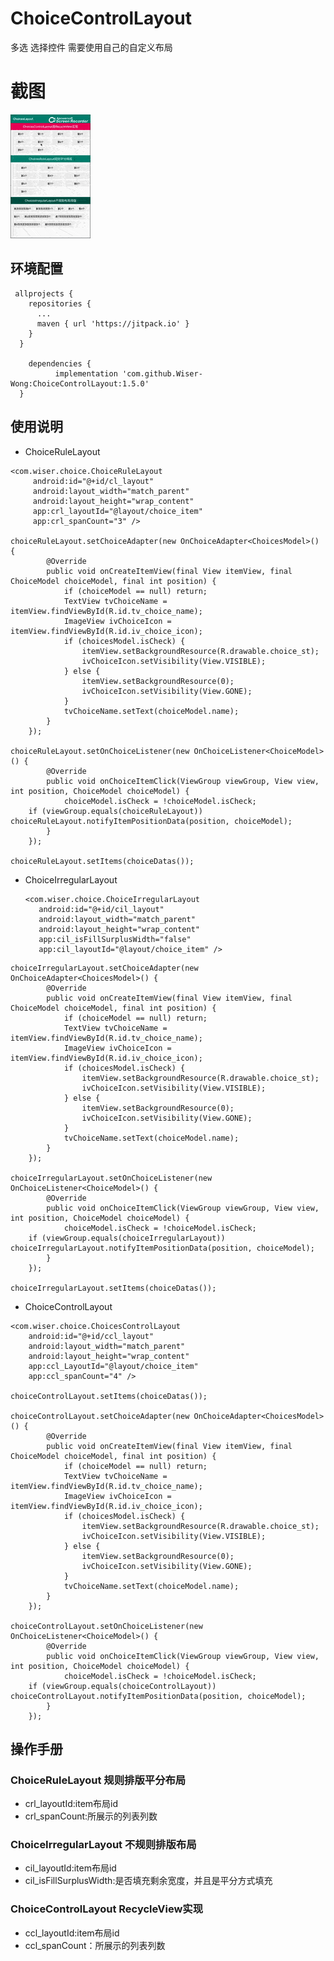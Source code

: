 # ChoiceControlLayout
多选 选择控件 需要使用自己的自定义布局

# 截图
![images](https://github.com/Wiser-Wong/ChoiceControlLayout/blob/master/images/choice.gif)

## 环境配置
     allprojects {
        repositories {
          ...
          maven { url 'https://jitpack.io' }
        }
      }

        dependencies {
              implementation 'com.github.Wiser-Wong:ChoiceControlLayout:1.5.0'
      }

## 使用说明
   
   * ChoiceRuleLayout
   
    <com.wiser.choice.ChoiceRuleLayout
         android:id="@+id/cl_layout"
         android:layout_width="match_parent"
         android:layout_height="wrap_content"
         app:crl_layoutId="@layout/choice_item"
         app:crl_spanCount="3" />   	

    choiceRuleLayout.setChoiceAdapter(new OnChoiceAdapter<ChoicesModel>() {
			@Override
			public void onCreateItemView(final View itemView, final ChoiceModel choiceModel, final int position) {
				if (choiceModel == null) return;
				TextView tvChoiceName = itemView.findViewById(R.id.tv_choice_name);
				ImageView ivChoiceIcon = itemView.findViewById(R.id.iv_choice_icon);
				if (choicesModel.isCheck) {
					itemView.setBackgroundResource(R.drawable.choice_st);
					ivChoiceIcon.setVisibility(View.VISIBLE);
				} else {
					itemView.setBackgroundResource(0);
					ivChoiceIcon.setVisibility(View.GONE);
				}
				tvChoiceName.setText(choiceModel.name);
			}
		});
   
    choiceRuleLayout.setOnChoiceListener(new OnChoiceListener<ChoiceModel>() {
			@Override
			public void onChoiceItemClick(ViewGroup viewGroup, View view, int position, ChoiceModel choiceModel) {
				choiceModel.isCheck = !choiceModel.isCheck;
		if (viewGroup.equals(choiceRuleLayout)) choiceRuleLayout.notifyItemPositionData(position, choiceModel);
			}
		});
		
    choiceRuleLayout.setItems(choiceDatas());
    
   * ChoiceIrregularLayout
   
         <com.wiser.choice.ChoiceIrregularLayout
            android:id="@+id/cil_layout"
            android:layout_width="match_parent"
            android:layout_height="wrap_content"
            app:cil_isFillSurplusWidth="false"
            app:cil_layoutId="@layout/choice_item" />
	    
	choiceIrregularLayout.setChoiceAdapter(new OnChoiceAdapter<ChoicesModel>() {
			@Override
			public void onCreateItemView(final View itemView, final ChoiceModel choiceModel, final int position) {
				if (choiceModel == null) return;
				TextView tvChoiceName = itemView.findViewById(R.id.tv_choice_name);
				ImageView ivChoiceIcon = itemView.findViewById(R.id.iv_choice_icon);
				if (choicesModel.isCheck) {
					itemView.setBackgroundResource(R.drawable.choice_st);
					ivChoiceIcon.setVisibility(View.VISIBLE);
				} else {
					itemView.setBackgroundResource(0);
					ivChoiceIcon.setVisibility(View.GONE);
				}
				tvChoiceName.setText(choiceModel.name);
			}
		});
   
    choiceIrregularLayout.setOnChoiceListener(new OnChoiceListener<ChoiceModel>() {
			@Override
			public void onChoiceItemClick(ViewGroup viewGroup, View view, int position, ChoiceModel choiceModel) {
				choiceModel.isCheck = !choiceModel.isCheck;
		if (viewGroup.equals(choiceIrregularLayout)) choiceIrregularLayout.notifyItemPositionData(position, choiceModel);
			}
		});
		
    choiceIrregularLayout.setItems(choiceDatas());
    
   * ChoiceControlLayout
   
    <com.wiser.choice.ChoicesControlLayout
        android:id="@+id/ccl_layout"
        android:layout_width="match_parent"
        android:layout_height="wrap_content"
        app:ccl_LayoutId="@layout/choice_item"
        app:ccl_spanCount="4" />

    choiceControlLayout.setItems(choiceDatas());
    
    choiceControlLayout.setChoiceAdapter(new OnChoiceAdapter<ChoicesModel>() {
			@Override
			public void onCreateItemView(final View itemView, final ChoiceModel choiceModel, final int position) {
				if (choiceModel == null) return;
				TextView tvChoiceName = itemView.findViewById(R.id.tv_choice_name);
				ImageView ivChoiceIcon = itemView.findViewById(R.id.iv_choice_icon);
				if (choicesModel.isCheck) {
					itemView.setBackgroundResource(R.drawable.choice_st);
					ivChoiceIcon.setVisibility(View.VISIBLE);
				} else {
					itemView.setBackgroundResource(0);
					ivChoiceIcon.setVisibility(View.GONE);
				}
				tvChoiceName.setText(choiceModel.name);
			}
		});
   
    choiceControlLayout.setOnChoiceListener(new OnChoiceListener<ChoiceModel>() {
			@Override
			public void onChoiceItemClick(ViewGroup viewGroup, View view, int position, ChoiceModel choiceModel) {
				choiceModel.isCheck = !choiceModel.isCheck;
		if (viewGroup.equals(choiceControlLayout)) choiceControlLayout.notifyItemPositionData(position, choiceModel);
			}
		});
		
## 操作手册

### ChoiceRuleLayout 规则排版平分布局
* crl_layoutId:item布局id
* crl_spanCount:所展示的列表列数

### ChoiceIrregularLayout 不规则排版布局
* cil_layoutId:item布局id
* cil_isFillSurplusWidth:是否填充剩余宽度，并且是平分方式填充

### ChoiceControlLayout RecycleView实现
* ccl_layoutId:item布局id
* ccl_spanCount：所展示的列表列数
